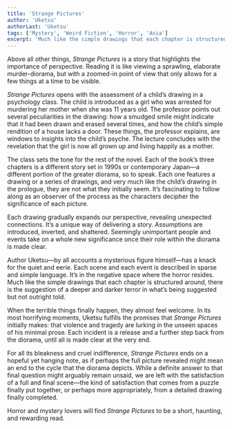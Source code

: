 ```yaml
---
title: 'Strange Pictures'
author: 'Uketsu'
authorLast: 'Uketsu'
tags: ['Mystery', 'Weird Fiction', 'Horror', 'Asia']
excerpt: 'Much like the simple drawings that each chapter is structured around, there is the suggestion of a deeper and darker terror in what’s being suggested but not outright told.'
---
```


Above all other things, *Strange Pictures* is a story that highlights the importance of perspective. Reading it is like viewing a sprawling, elaborate murder-diorama, but with a zoomed-in point of view that only allows for a few things at a time to be visible.

*Strange Pictures* opens with the assessment of a child’s drawing in a psychology class. The child is introduced as a girl who was arrested for murdering her mother when she was 11 years old. The professor points out several peculiarities in the drawing: how a smudged smile might indicate that it had been drawn and erased several times, and how the child’s simple rendition of a house lacks a door. These things, the professor explains, are windows to insights into the child’s psyche. The lecture concludes with the revelation that the girl is now all grown up and living happily as a mother.

The class sets the tone for the rest of the novel. Each of the book’s three chapters is a different story set in 1990s or contemporary Japan&mdash;a different portion of the greater diorama, so to speak. Each one features a drawing or a series of drawings, and very much like the child’s drawing in the prologue, they are not what they initially seem. It’s fascinating to follow along as an observer of the process as the characters decipher the significance of each picture. 

Each drawing gradually expands our perspective, revealing unexpected connections. It’s a unique way of delivering a story. Assumptions are introduced, inverted, and shattered. Seemingly unimportant people and events take on a whole new significance once their role within the diorama is made clear.

Author Uketsu&mdash;by all accounts a mysterious figure himself&mdash;has a knack for the quiet and eerie. Each scene and each event is described in sparse and simple language. It’s in the negative space where the horror resides. Much like the simple drawings that each chapter is structured around, there is the suggestion of a deeper and darker terror in what’s being suggested but not outright told.

When the terrible things finally happen, they almost feel welcome. In its most horrifying moments, Uketsu fulfills the promises that *Strange Pictures* initially makes: that violence and tragedy are lurking in the unseen spaces of his minimal prose. Each incident is a release and a further step back from the diorama, until all is made clear at the very end.

For all its bleakness and cruel indifference, *Strange Pictures* ends on a hopeful yet hanging note, as if perhaps the full picture revealed might mean an end to the cycle that the diorama depicts. While a definite answer to that final question might arguably remain unsaid, we are left with the satisfaction of a full and final scene&mdash;the kind of satisfaction that comes from a puzzle finally put together, or perhaps more appropriately, from a detailed drawing finally completed.

Horror and mystery lovers will find *Strange Pictures* to be a short, haunting, and rewarding read.